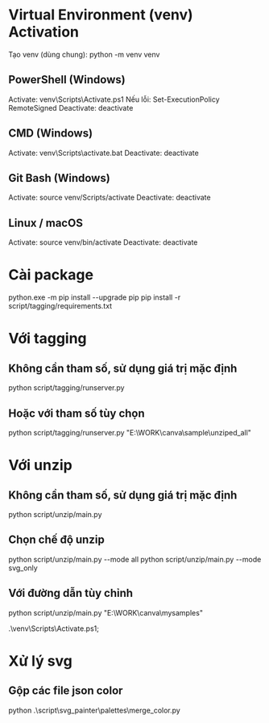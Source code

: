 # Virtual Environment (venv) Activation

Tạo venv (dùng chung):
python -m venv venv

## PowerShell (Windows)
Activate:   venv\Scripts\Activate.ps1
Nếu lỗi:    Set-ExecutionPolicy RemoteSigned
Deactivate: deactivate

## CMD (Windows)
Activate:   venv\Scripts\activate.bat
Deactivate: deactivate

## Git Bash (Windows)
Activate:   source venv/Scripts/activate
Deactivate: deactivate

## Linux / macOS
Activate:   source venv/bin/activate
Deactivate: deactivate


# Cài package
python.exe -m pip install --upgrade pip
pip install -r script/tagging/requirements.txt

# Với tagging

## Không cần tham số, sử dụng giá trị mặc định
python script/tagging/runserver.py

## Hoặc với tham số tùy chọn
python script/tagging/runserver.py "E:\WORK\canva\sample\unziped_all"

# Với unzip
## Không cần tham số, sử dụng giá trị mặc định
python script/unzip/main.py

## Chọn chế độ unzip
python script/unzip/main.py --mode all
python script/unzip/main.py --mode svg_only

## Với đường dẫn tùy chỉnh
python script/unzip/main.py "E:\WORK\canva\mysamples"

.\venv\Scripts\Activate.ps1; 

# Xử lý svg

## Gộp các file json color
python .\script\svg_painter\palettes\merge_color.py